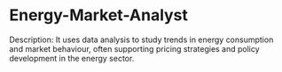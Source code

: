 # Energy-Market-Analyst
Description: It uses data analysis to study trends in energy consumption and market behaviour, often supporting pricing strategies and policy development in the energy sector.
